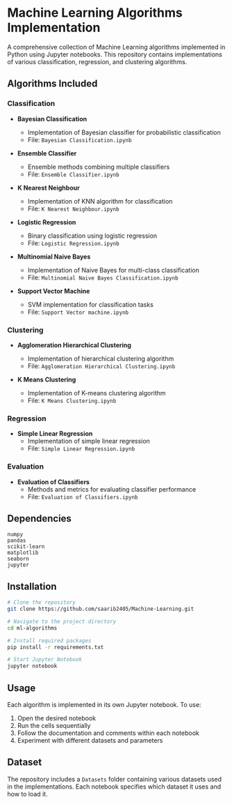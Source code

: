# Machine Learning Algorithms Implementation

A comprehensive collection of Machine Learning algorithms implemented in Python using Jupyter notebooks. This repository contains implementations of various classification, regression, and clustering algorithms.

## Algorithms Included

### Classification
- **Bayesian Classification**
  - Implementation of Bayesian classifier for probabilistic classification
  - File: `Bayesian Classification.ipynb`

- **Ensemble Classifier**
  - Ensemble methods combining multiple classifiers
  - File: `Ensemble Classifier.ipynb`

- **K Nearest Neighbour**
  - Implementation of KNN algorithm for classification
  - File: `K Nearest Neighbour.ipynb`

- **Logistic Regression**
  - Binary classification using logistic regression
  - File: `Logistic Regression.ipynb`

- **Multinomial Naive Bayes**
  - Implementation of Naive Bayes for multi-class classification
  - File: `Multinomial Naive Bayes Classification.ipynb`

- **Support Vector Machine**
  - SVM implementation for classification tasks
  - File: `Support Vector machine.ipynb`

### Clustering
- **Agglomeration Hierarchical Clustering**
  - Implementation of hierarchical clustering algorithm
  - File: `Agglomeration Hierarchical Clustering.ipynb`

- **K Means Clustering**
  - Implementation of K-means clustering algorithm
  - File: `K Means Clustering.ipynb`

### Regression
- **Simple Linear Regression**
  - Implementation of simple linear regression
  - File: `Simple Linear Regression.ipynb`

### Evaluation
- **Evaluation of Classifiers**
  - Methods and metrics for evaluating classifier performance
  - File: `Evaluation of Classifiers.ipynb`

## Dependencies
```
numpy
pandas
scikit-learn
matplotlib
seaborn
jupyter
```

## Installation
```bash
# Clone the repository
git clone https://github.com/saarib2405/Machine-Learning.git

# Navigate to the project directory
cd ml-algorithms

# Install required packages
pip install -r requirements.txt

# Start Jupyter Notebook
jupyter notebook
```

## Usage
Each algorithm is implemented in its own Jupyter notebook. To use:
1. Open the desired notebook
2. Run the cells sequentially
3. Follow the documentation and comments within each notebook
4. Experiment with different datasets and parameters

## Dataset
The repository includes a `Datasets` folder containing various datasets used in the implementations. Each notebook specifies which dataset it uses and how to load it.
